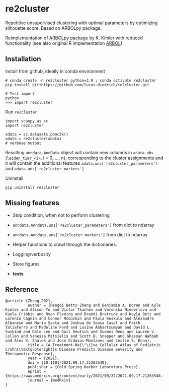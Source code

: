# re2cluster
Repetitive unsupervised clustering with optimal parameters by optimizing silhouette score. Based on ARBOLpy package.


Reimplementation of [ARBOLpy](https://github.com/jo-m-lab/ARBOLpy.git) package by K. Kimler with reduced functionality (see also original R implementation [ARBOL](https://github.com/jo-m-lab/ARBOL.git))


## Installation 

Install from github, ideally in conda environment 
``` 
# conda create -n re2cluster python=3.9 ; conda activate re2cluster
pip install git+https://github.com/lucas-diedrich/re2cluster.git

# Test import 
python 
>>> import re2cluster
```

Run `re2cluster`

```{python}
import scanpy as sc 
import re2cluster 

adata = sc.datasets.pbmc3k()
adata = re2cluster(adata)
# verbose output 
```
Resulting `anndata.AnnData` object will contain new columns in `adata.obs` (`leiden_tier_<i>`, i = 0, ..., n), corresponding to the cluster assignments and it will contain the additional features `adata.uns['re2cluster_parameters']` and `adata.uns['re2cluster_markers']`


Uninstall 
```
pip uninstall re2cluster
``` 


## Missing features 

- Stop condition, when not to perform clustering
- `anndata.Anndata.uns['re2cluster_parameters']` from dict to ndarray 
- `anndata.Anndata.uns['re2cluster_markers']` from dict to ndarray 
- Helper functions to crawl through the dictionaries. 
- Logging/verbosity
- Store figures

- **tests**



## Reference 
```{latex}
@article {Zheng.2021,
		  author = {Hengqi Betty Zheng and Benjamin A. Doran and Kyle Kimler and Alison Yu and Victor Tkachev and Veronika Niederlova and Kayla Cribbin and Ryan Fleming and Brandi Bratrude and Kayla Betz and Lorenzo Cagnin and Connor McGuckin and Paula Keskula and Alexandre Albanese and Maria Sacta and Joshua de Sousa Casal and Faith Taliaferro and Madeline Ford and Lusine Ambartsumyan and David L. Suskind and Dale Lee and Gail Deutsch and Xuemei Deng and Lauren V. Collen and Vanessa Mitsialis and Scott B. Snapper and Ghassan Wahbeh and Alex K. Shalek and Jose Ordovas-Montanes and Leslie S. Kean},
		  title = {A Treatment-Na{\"\i}ve Cellular Atlas of Pediatric Crohn{\textquoteright}s Disease Predicts Disease Severity and Therapeutic Response},
		  year = {2021},
		  doi = {10.1101/2021.09.17.21263540},
		  publisher = {Cold Spring Harbor Laboratory Press},
		  eprint = {https://www.medrxiv.org/content/early/2021/09/22/2021.09.17.21263540.full.pdf},
		  journal = {medRxiv}
}
``` 
